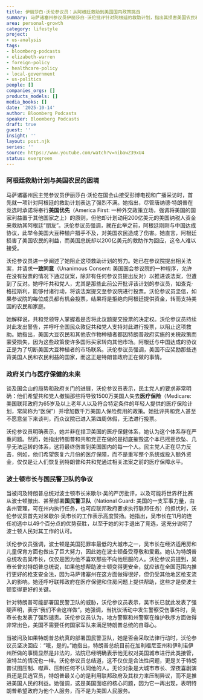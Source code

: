 ```yaml
---
title: 伊丽莎白·沃伦参议员：从阿根廷救助到美国国内政策挑战
summary: 马萨诸塞州参议员伊丽莎白·沃伦批评针对阿根廷的救助计划，指出其损害美国农民利益。她还讨论了政府关门对医疗保健的影响，并为波士顿市长吴弭辩护，反对特朗普总统的言论及部署国民警卫队的威胁。
area: personal-growth
category: lifestyle
project:
- us-analysis
tags:
- bloomberg-podcasts
- elizabeth-warren
- foreign-policy
- healthcare-policy
- local-government
- us-politics
people: []
companies_orgs: []
products_models: []
media_books: []
date: '2025-10-14'
author: Bloomberg Podcasts
speaker: Bloomberg Podcasts
draft: true
guest: ''
insight: ''
layout: post.njk
series: ''
source: https://www.youtube.com/watch?v=nibawZ39xU4
status: evergreen
---
```

### 阿根廷救助计划与美国农民的困境

马萨诸塞州民主党参议员伊丽莎白·沃伦在国会山接受彭博电视和广播采访时，首先就一项针对阿根廷的救助计划表达了强烈不满。她指出，尽管唐纳德·特朗普在竞选时承诺将奉行**美国优先**（America First: 一种外交政策立场，强调将美国的国家利益置于其他国家之上）的原则，但他却计划动用200亿美元的美国纳税人资金来救助其阿根廷“朋友”。沃伦参议员强调，就在此举之前，阿根廷刚刚与中国达成协议，此举令美国大豆种植户措手不及，对美国农民造成了伤害。她直言，阿根廷损害了美国农民的利益，而美国总统却以200亿美元的救助作为回应，这令人难以接受。

沃伦参议员进一步阐述了她阻止这项救助计划的努力。她已在参议院提出相关法案，并请求**一致同意**（Unanimous Consent: 美国国会参议院的一种程序，允许在没有投票的情况下通过议案，除非有任何参议员提出反对）以推进该法案，但遭到了反对。她呼吁共和党人，尤其是那些此前公开批评该计划的参议员，如查克·格拉斯利，能够付诸行动，将该法案提交至参议院进行投票。沃伦参议员坚信，如果参议院的每位成员都有机会投票，结果将是拒绝向阿根廷提供资金，转而支持美国的农民和家庭。

她解释说，共和党领导人掌握着是否将此议题提交投票的决定权。沃伦参议员持续对此发出警告，并呼吁全国民众敦促共和党人支持对此进行投票，以阻止这项救助。她指出，美国大豆农民和其他农作物种植者都因特朗普政府实施的关税政策而蒙受损失，因为这些政策使许多国际买家转向其他市场。阿根廷与中国达成的协议正是为了切断美国大豆种植者的市场联系。沃伦参议员强调，美国不应奖励那些违背美国人民和农民利益的国家，而这正是特朗普政府正在做的事情。

### 政府关门与医疗保健的未来

谈及国会山的局势和政府关门的进展，沃伦参议员表示，民主党人的要求非常明确：他们希望共和党人撤销那些将导致1500万美国人失去**医疗保险**（Medicare: 美国联邦政府为65岁及以上老年人以及符合特定条件的年轻人提供的医疗保险计划，常简称为“医保”）并增加数千万美国人保险费用的政策。她批评共和党人甚至不愿意坐下来谈判，而众议院已进入第四周休假，无法进行投票。

沃伦参议员明确表示，她并非在捍卫美国的医疗保健体系，她认为这个体系存在严重问题。然而，她指出特朗普和共和党正在做的是彻底摧毁这个本已摇摇欲坠、几乎无法运转的体系，这将最终伤害到美国国内的每一个人。民主党人正在尽力反击，例如，他们希望恢复六月份的医疗保障，而不是重写整个系统或投入额外资金，仅仅是让人们恢复到特朗普和共和党通过相关法案之前的医疗保障水平。

### 波士顿市长与国民警卫队的争议

当被问及特朗普总统对波士顿市长米歇尔·吴的严厉批评，以及可能将世界杯比赛从波士顿撤出、甚至部署**国民警卫队**（National Guard: 美国的一支军事力量，由各州管理，可在州内执行任务，也可应联邦政府要求执行联邦任务）的担忧时，沃伦参议员首先对米歇尔·吴市长的工作表示高度赞扬。她指出，吴市长在11月的连任初选中以49个百分点的优势获胜，以至于她的对手退出了竞选，这充分说明了波士顿人民对其工作的认可。

沃伦参议员强调，波士顿是美国犯罪率最低的大城市之一，吴市长在经济适用房和儿童保育方面也做出了巨大努力，因此她在波士顿备受尊敬和爱戴。她认为特朗普总统攻击吴市长，仅仅是因为他不喜欢那些不向他屈服的人。沃伦参议员提到，吴市长曾对特朗普总统说，如果他想帮助波士顿变得更安全，就应该在全国范围内推行更好的枪支安全法，因为马萨诸塞州在这方面做得很好，但仍受其他地区枪支流入的影响。她还呼吁联邦政府在医疗保健和住房问题上提供帮助，这些才是使波士顿变得更好的关键。

针对特朗普可能部署国民警卫队的威胁，沃伦参议员表示，吴市长已就此发表了强硬声明，表示“我们不会这样做”。她强调，当抗议活动中发生警察受伤事件时，吴市长也发表了强烈谴责。沃伦参议员认为，地方警察和州警察在维护秩序方面做得非常出色，美国不需要任何国家军队来满足特朗普总统的自尊心。

当被问及如果特朗普总统真的部署国民警卫队，她是否会采取法律行动时，沃伦参议员坚决回应：“哦，是的。”她指出，特朗普总统目前在加利福尼亚州和伊利诺伊州所做的事情显然是非法的，法院已经明确表示他无权对美国城市进行此类接管，波特兰的情况也一样。沃伦参议员总结道，这不仅仅是合法性问题，更是关于特朗普试图压制、噤声、压制任何不认同他的人。无论对象是大城市市长、深夜喜剧演员还是民选官员，特朗普最关心的是利用联邦政府及其权力来压制异议，而不是推进美国人民的利益。她强调，这是美国面临的核心问题，因为它一再出现，表明特朗普希望政府为他个人服务，而不是为美国人民服务。